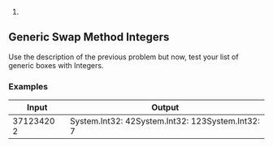 1.
## Generic Swap Method Integers

Use the description of the previous problem but now, test your list of generic boxes with Integers.

### Examples

| **Input** | **Output** |
| --- | --- |
| 37123420 2 | System.Int32: 42System.Int32: 123System.Int32: 7 |

